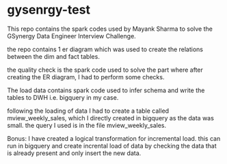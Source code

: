 # gysenrgy-test

This repo contains the spark codes used by Mayank Sharma to solve the GSynergy Data Engineer Interview Challenge.

the repo contains 1 er diagram which was used to create the relations between the dim and fact tables.

the quality check is the spark code used to solve the part where after creating the ER diagram, I had to perform some checks.

The load data contains spark code used to infer schema and write the tables to DWH i.e. bigquery in my case.

following the loading of data I had to create a table called mview_weekly_sales, which I directly created in bigquery as the data was small. the query I used is in the file mview_weekly_sales.

Bonus: I have created a logical transformation for incremental load. this can run in bigquery and create incrental load of data by checking the data that is already present and only insert the new data.
